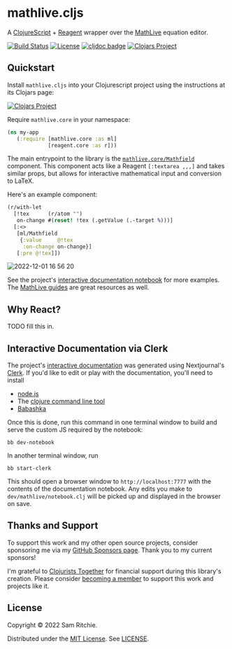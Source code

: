 # mathlive.cljs

A [ClojureScript][CLJS] + [Reagent][REAGENT] wrapper over the [MathLive][MATHLIVE] equation editor.

[![Build Status](https://github.com/mentat-collective/mathlive.cljs/actions/workflows/kondo.yml/badge.svg?branch=main)](https://github.com/mentat-collective/mathlive.cljs/actions/workflows/kondo.yml)
[![License](https://img.shields.io/badge/license-MIT-brightgreen.svg)](https://github.com/mentat-collective/mathlive.cljs/blob/main/LICENSE)
[![cljdoc badge](https://cljdoc.org/badge/org.mentat/mathlive.cljs)](https://cljdoc.org/d/org.mentat/mathlive.cljs/CURRENT)
[![Clojars Project](https://img.shields.io/clojars/v/org.mentat/mathlive.cljs.svg)](https://clojars.org/org.mentat/mathlive.cljs)

## Quickstart

Install `mathlive.cljs` into your Clojurescript project using the instructions
at its Clojars page:

[![Clojars
Project](https://img.shields.io/clojars/v/org.mentat/mathlive.cljs.svg)](https://clojars.org/org.mentat/mathlive.cljs)

Require `mathlive.core` in your namespace:

```clj
(ns my-app
   (:require [mathlive.core :as ml]
             [reagent.core :as r]))
```

The main entrypoint to the library is the
[`mathlive.core/Mathfield`](https://cljdoc.org/d/org.mentat/mathlive.cljs/0.1.0/api/mathlive.core#Mathfield)
component. This component acts like a Reagent `[:textarea ,,,]` and takes
similar props, but allows for interactive mathematical input and conversion to
LaTeX.

Here's an example component:

```clj
(r/with-let
  [!tex      (r/atom "")
   on-change #(reset! !tex (.getValue (.-target %)))]
  [:<>
   [ml/Mathfield
    {:value     @!tex
     :on-change on-change}]
   [:pre @!tex]])
```

![2022-12-01 16 56 20](https://user-images.githubusercontent.com/69635/205183928-e0fb6227-c45c-4db7-982d-c8e8a3cb3ee8.gif)

See the project's [interactive documentation
notebook](https://mathlive.mentat.org) for more examples. The [MathLive
guides](https://cortexjs.io/mathlive/guides/interacting/) are great resources as
well.

## Why React?

TODO fill this in.

## Interactive Documentation via Clerk

The project's [interactive documentation](https://mathlive.mentat.org) was
generated using Nextjournal's [Clerk](https://github.com/nextjournal/clerk). If
you'd like to edit or play with the documentation, you'll need to install

- [node.js](https://nodejs.org/en/)
- The [clojure command line tool](https://clojure.org/guides/install_clojure)
- [Babashka](https://github.com/babashka/babashka#installation)

Once this is done, run this command in one terminal window to build and serve
the custom JS required by the notebook:

```
bb dev-notebook
```

In another terminal window, run

```
bb start-clerk
```

This should open a browser window to `http://localhost:7777` with the contents
of the documentation notebook. Any edits you make to `dev/mathlive/notebook.clj`
will be picked up and displayed in the browser on save.

## Thanks and Support

To support this work and my other open source projects, consider sponsoring me
via my [GitHub Sponsors page](https://github.com/sponsors/sritchie). Thank you
to my current sponsors!

I'm grateful to [Clojurists Together](https://www.clojuriststogether.org/) for
financial support during this library's creation. Please consider [becoming a
member](https://www.clojuriststogether.org/developers/) to support this work and
projects like it.

## License

Copyright © 2022 Sam Ritchie.

Distributed under the [MIT License](LICENSE). See [LICENSE](LICENSE).

[CLJS]: https://clojurescript.org/
[MATHLIVE]: https://github.com/arnog/mathlive
[REAGENT]: https://reagent-project.github.io/
